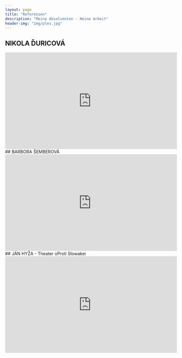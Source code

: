 ```yaml
---
layout: page
title: "Referenzen"
description: "Meine Absolventen - Meine Arbeit"
header-img: "img/ples.jpg"
---
```


## NIKOLA ĎURICOVÁ

<iframe width="560" height="315" src="https://www.youtube.com/embed/FBmc9sztumM" frameborder="0" allowfullscreen></iframe>


<br/>
## BARBORA ŠEMBEROVÁ


<iframe width="560" height="315" src="https://www.youtube.com/embed/M-z1Vz1KxNg" frameborder="0" allowfullscreen></iframe>


<br/>
## JÁN HYŽA - Theater oProti Slowakei


<iframe width="560" height="315" src="https://www.youtube.com/embed/YEtQy_lCfyE" frameborder="0" allowfullscreen></iframe>
